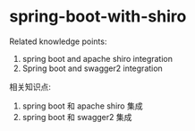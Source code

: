 # spring-boot-with-shiro

Related knowledge points:

1. spring boot and apache shiro integration
2. Spring boot and swagger2 integration



相关知识点:

1. spring boot 和 apache shiro 集成  
2. spring boot 和 swagger2 集成

